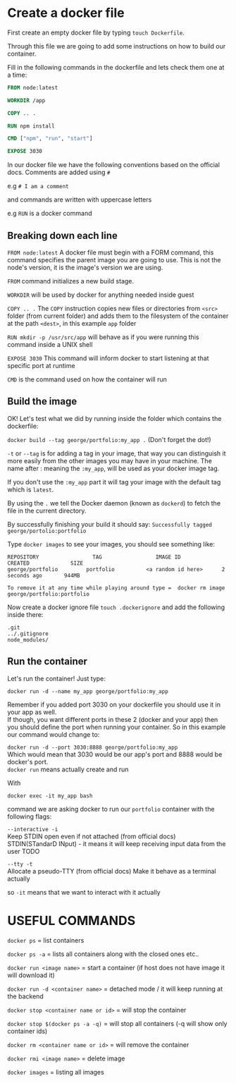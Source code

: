 # Create a docker file

First create an empty docker file by typing `touch Dockerfile`.

Through this file we are going to add some instructions on how to build our container.

Fill in the following commands in the dockerfile and lets check them one at a time:

```dockerfile
FROM node:latest

WORKDIR /app

COPY .. .

RUN npm install

CMD ["npm", "run", "start"]

EXPOSE 3030
```

In our docker file we have the following conventions based on the official docs.
Comments are added using `#`

e.g `# I am a comment`

and commands are written with uppercase letters

e.g `RUN` is a docker command

## Breaking down each line

`FROM node:latest`
A docker file must begin with a FORM command, this command specifies
the parent image you are going to use. This is not the node's version, it is the image's version we are using.

`FROM` command initializes a new build stage.

`WORKDIR` will be used by docker for anything needed inside guest

`COPY .. .`
The `COPY` instruction copies new files or directories from `<src>` folder (from current folder) and adds them to the filesystem of the container at the path `<dest>`, in this example `app` folder

`RUN mkdir -p /usr/src/app` will behave as if you were running this command inside a UNIX shell


`EXPOSE 3030`
This command will inform docker to start listening at that specific port at runtime

`CMD` is the command used on how the container will run

## Build the image

OK! Let's test what we did by running inside the folder which contains the dockerfile:

`docker build --tag george/portfolio:my_app .` (Don't forget the dot!)

`-t` or `--tag` is for adding a tag in your image, that way you can distinguish it more easily from the other images you may have in your machine. The name after : meaning the `:my_app`, will be used as your docker image tag.

If you don't use the `:my_app` part it will tag your image with the default tag which is `latest`.

By using the `.` we tell the Docker daemon (known as `dockerd`) to fetch the file in the current directory.

By successfully finishing your build it should say: `Successfully tagged george/portolio:portfolio`

Type `docker images` to see your images, you should see something like:

```
REPOSITORY                 TAG                 IMAGE ID             CREATED             SIZE
george/portfolio         portfolio          <a random id here>      2 seconds ago       944MB

```

`To remove it at any time while playing around type =  docker rm image george/portfolio:portfolio`


Now create a docker ignore file `touch .dockerignore` and add the following inside there:

```ignorelang
.git
../.gitignore
node_modules/
```

## Run the container

Let's run the container! Just type:

`docker run -d --name my_app george/portfolio:my_app`

Remember if you added port 3030 on your dockerfile you should use it in your app as well.  
If though, you want different ports in these 2 (docker and your app) then you should define the port when running your container.
So in this example our command would change to:

`docker run -d --port 3030:8888 george/portfolio:my_app`  
Which would mean that 3030 would be our app's port and 8888 would be docker's port.  
`docker run` means actually create and run

With

`docker exec -it my_app bash`

command we are asking docker to run our `portfolio` container with the following flags:

`--interactive -i`  
Keep STDIN open even if not attached (from official docs)  
STDIN(STandarD INput) - it means it will keep receiving input data from the user TODO

`--tty -t`  
Allocate a pseudo-TTY (from official docs)
Make it behave as a terminal actually

so `-it` means that we want to interact with it actually

# USEFUL COMMANDS
`docker ps` =  list containers

`docker ps -a`  = lists all containers along with the closed ones etc..

`docker run <image name>` = start a container (if host does not have image it will download it)

`docker run -d <container name>` = detached mode / it will keep running at the backend

`docker stop <container name or id>` = will stop the container

`docker stop $(docker ps -a -q)` = will stop all containers (-q will show only container ids)

`docker rm <container name or id>` = will remove the container

`docker rmi <image name>` = delete image

`docker images` = listing all images

